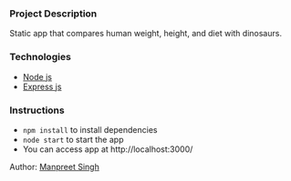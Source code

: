 ### Project Description
Static app that compares human weight, height, and diet with dinosaurs.

### Technologies
- [Node js](https://nodejs.org/en/)
- [Express js](https://expressjs.com/)

### Instructions
- `npm install` to install dependencies
- `node start` to start the app
- You can access app at http://localhost:3000/

Author: [Manpreet Singh](https://github.com/manpreet07)